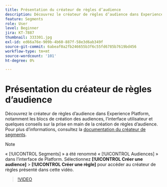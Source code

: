 ```yaml
---
title: Présentation du créateur de règles d’audience
description: Découvrez le créateur de règles d’audience dans Experience Platform, notamment les blocs de création des audiences, l’interface utilisateur et quelques conseils sur la prise en main de la création de règles d’audience.
feature: Segments
role: User
level: Beginner
jira: KT-7887
thumbnail: 333301.jpg
exl-id: ed66a76e-909b-4b60-887f-58e3d6ab349f
source-git-commit: 6abeaf0a2fb246655b3f6c55fd6785b7619bd456
workflow-type: tm+mt
source-wordcount: '101'
ht-degree: 0%

---
```


# Présentation du créateur de règles d’audience

Découvrez le créateur de règles d’audience dans Experience Platform, notamment les blocs de création des audiences, l’interface utilisateur et quelques conseils sur la prise en main de la création de règles d’audience. Pour plus d’informations, consultez la [documentation du créateur de segments](https://experienceleague.adobe.com/docs/experience-platform/segmentation/ui/segment-builder.html?lang=fr).

>[!NOTE]
>
> « [!UICONTROL Segments] » a été renommé « [!UICONTROL Audiences] » dans l’interface de Platform. Sélectionnez **[!UICONTROL Créer une audience]** > **[!UICONTROL Créer une règle]** pour accéder au créateur de règles présenté dans cette vidéo.


>[!VIDEO](https://video.tv.adobe.com/v/333301/?learn=on&enablevpops)

